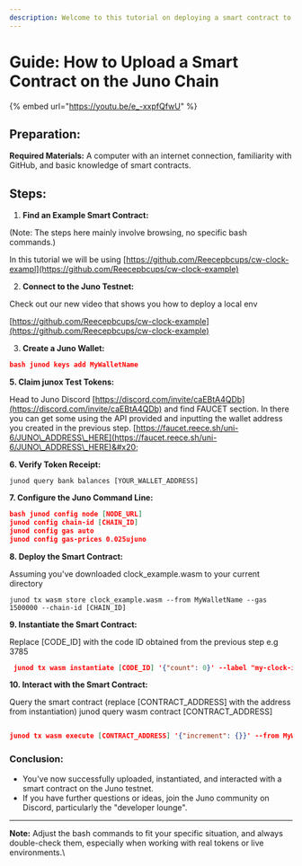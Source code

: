```yaml
---
description: Welcome to this tutorial on deploying a smart contract to the Juno testnet. This guide will show you how to deploy and interact with a contract using CLI. For scripting using Rust, you can use <a href="https://orchestrator.abstract.money/" target="_blank">cw-orchestrator</a>.
---
```


# Guide: How to Upload a Smart Contract on the Juno Chain

{% embed url="https://youtu.be/e_-xxpfQfwU" %}



## **Preparation:**

**Required Materials:** A computer with an internet connection, familiarity with GitHub, and basic knowledge of smart contracts.

## **Steps:**



1. **Find an Example Smart Contract:**&#x20;

(Note: The steps here mainly involve browsing, no specific bash commands.)&#x20;

In this tutorial we will be using [https://github.com/Reecepbcups/cw-clock-exampl](https://github.com/Reecepbcups/cw-clock-example)



2. **Connect to the Juno Testnet:**&#x20;

Check out our new video that shows you how to deploy a local env&#x20;

[https://github.com/Reecepbcups/cw-clock-example](https://github.com/Reecepbcups/cw-clock-example)



3. &#x20;**Create a Juno Wallet:**&#x20;

```json
bash junod keys add MyWalletName
```



**5. Claim junox Test Tokens:**&#x20;

Head to Juno Discord [https://discord.com/invite/caEBtA4QDb](https://discord.com/invite/caEBtA4QDb) and find FAUCET section. In there you can get some using the API provided and inputting the wallet address you created in the previous step. [https://faucet.reece.sh/uni-6/JUNO\_ADDRESS\_HERE](https://faucet.reece.sh/uni-6/JUNO\_ADDRESS\_HERE)&#x20;



**6. Verify Token Receipt:**&#x20;

```
junod query bank balances [YOUR_WALLET_ADDRESS]
```



**7. Configure the Juno Command Line:**&#x20;

```json
bash junod config node [NODE_URL] 
junod config chain-id [CHAIN_ID] 
junod config gas auto 
junod config gas-prices 0.025ujuno
```



**8. Deploy the Smart Contract:**&#x20;

Assuming you've downloaded clock\_example.wasm to your current directory&#x20;

```
junod tx wasm store clock_example.wasm --from MyWalletName --gas 1500000 --chain-id [CHAIN_ID]
```



**9. Instantiate the Smart Contract:**&#x20;

Replace \[CODE\_ID] with the code ID obtained from the previous step e.g 3785

```json
 junod tx wasm instantiate [CODE_ID] '{"count": 0}' --label "my-clock-instance" --from MyWalletName --amount 100ujuno
```



**10. Interact with the Smart Contract:**&#x20;

Query the smart contract (replace \[CONTRACT\_ADDRESS] with the address from instantiation) junod query wasm contract \[CONTRACT\_ADDRESS]

```json

junod tx wasm execute [CONTRACT_ADDRESS] '{"increment": {}}' --from MyWalletName --amount 10ujuno
```



### **Conclusion:**

* You've now successfully uploaded, instantiated, and interacted with a smart contract on the Juno testnet.
* If you have further questions or ideas, join the Juno community on Discord, particularly the "developer lounge".

***

**Note:** Adjust the bash commands to fit your specific situation, and always double-check them, especially when working with real tokens or live environments.\
